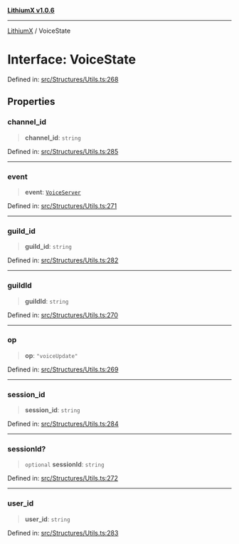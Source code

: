 [**LithiumX v1.0.6**](../README.md)

***

[LithiumX](../globals.md) / VoiceState

# Interface: VoiceState

Defined in: [src/Structures/Utils.ts:268](https://github.com/anantix-network/LithiumX/blob/50b399548f48d78c1c57a0dfe99d487d3da44bc6/src/Structures/Utils.ts#L268)

## Properties

### channel\_id

> **channel\_id**: `string`

Defined in: [src/Structures/Utils.ts:285](https://github.com/anantix-network/LithiumX/blob/50b399548f48d78c1c57a0dfe99d487d3da44bc6/src/Structures/Utils.ts#L285)

***

### event

> **event**: [`VoiceServer`](VoiceServer.md)

Defined in: [src/Structures/Utils.ts:271](https://github.com/anantix-network/LithiumX/blob/50b399548f48d78c1c57a0dfe99d487d3da44bc6/src/Structures/Utils.ts#L271)

***

### guild\_id

> **guild\_id**: `string`

Defined in: [src/Structures/Utils.ts:282](https://github.com/anantix-network/LithiumX/blob/50b399548f48d78c1c57a0dfe99d487d3da44bc6/src/Structures/Utils.ts#L282)

***

### guildId

> **guildId**: `string`

Defined in: [src/Structures/Utils.ts:270](https://github.com/anantix-network/LithiumX/blob/50b399548f48d78c1c57a0dfe99d487d3da44bc6/src/Structures/Utils.ts#L270)

***

### op

> **op**: `"voiceUpdate"`

Defined in: [src/Structures/Utils.ts:269](https://github.com/anantix-network/LithiumX/blob/50b399548f48d78c1c57a0dfe99d487d3da44bc6/src/Structures/Utils.ts#L269)

***

### session\_id

> **session\_id**: `string`

Defined in: [src/Structures/Utils.ts:284](https://github.com/anantix-network/LithiumX/blob/50b399548f48d78c1c57a0dfe99d487d3da44bc6/src/Structures/Utils.ts#L284)

***

### sessionId?

> `optional` **sessionId**: `string`

Defined in: [src/Structures/Utils.ts:272](https://github.com/anantix-network/LithiumX/blob/50b399548f48d78c1c57a0dfe99d487d3da44bc6/src/Structures/Utils.ts#L272)

***

### user\_id

> **user\_id**: `string`

Defined in: [src/Structures/Utils.ts:283](https://github.com/anantix-network/LithiumX/blob/50b399548f48d78c1c57a0dfe99d487d3da44bc6/src/Structures/Utils.ts#L283)
